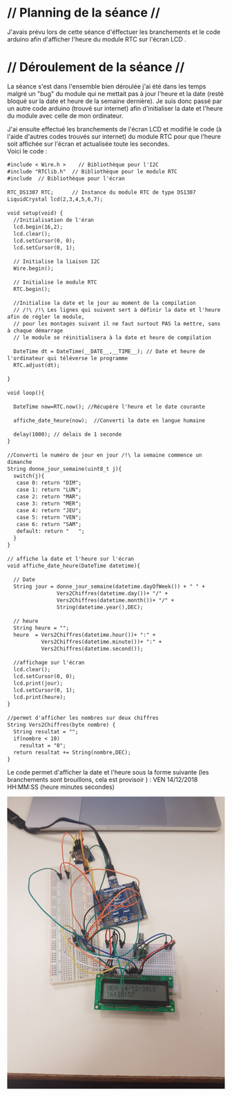 # // Planning de la séance //

J'avais prévu lors de cette séance d'éffectuer les branchements et le code arduino afin d'afficher l'heure du module RTC 
sur l'écran LCD .

# // Déroulement de la séance //

La séance s'est dans l'ensemble bien déroulée j'ai été dans les temps malgré un "bug" du module qui ne mettait pas à jour
l'heure et la date (resté bloqué sur la date et heure de la semaine dernière).
Je suis donc passé par un autre code arduino (trouvé sur internet) afin d'initialiser la date et l'heure du module avec 
celle de mon ordinateur.

J'ai ensuite effectué les branchements de l'écran LCD et modifié le code (à l'aide d'autres codes trouvés sur internet) 
du module RTC pour que l'heure soit affichée sur l'écran et actualisée toute les secondes.<br/>
Voici le code :

<pre><code>#include < Wire.h >    // Bibliothèque pour l'I2C
#include "RTClib.h"  // Bibliothèque pour le module RTC
#include <LiquidCrystal.h> // Bibliothèque pour l'écran

RTC_DS1307 RTC;      // Instance du module RTC de type DS1307
LiquidCrystal lcd(2,3,4,5,6,7);

void setup(void) {
  //Initialisation de l'éran
  lcd.begin(16,2);
  lcd.clear();
  lcd.setCursor(0, 0);
  lcd.setCursor(0, 1);
  
  // Initialise la liaison I2C  
  Wire.begin();
  
  // Initialise le module RTC
  RTC.begin();
 
  //Initialise la date et le jour au moment de la compilation 
  // /!\ /!\ Les lignes qui suivent sert à définir la date et l'heure afin de régler le module, 
  // pour les montages suivant il ne faut surtout PAS la mettre, sans à chaque démarrage 
  // le module se réinitialisera à la date et heure de compilation
  
  DateTime dt = DateTime(__DATE__,__TIME__); // Date et heure de l'ordinateur qui téléverse le programme
  RTC.adjust(dt);
  
}

void loop(){
  
  DateTime now=RTC.now(); //Récupère l'heure et le date courante
  
  affiche_date_heure(now);  //Converti la date en langue humaine
  
  delay(1000); // delais de 1 seconde
}

//Converti le numéro de jour en jour /!\ la semaine commence un dimanche
String donne_jour_semaine(uint8_t j){ 
  switch(j){
   case 0: return "DIM";
   case 1: return "LUN";
   case 2: return "MAR";
   case 3: return "MER";
   case 4: return "JEU";
   case 5: return "VEN";
   case 6: return "SAM";
   default: return "   ";
  }
}

// affiche la date et l'heure sur l'écran
void affiche_date_heure(DateTime datetime){
  
  // Date 
  String jour = donne_jour_semaine(datetime.dayOfWeek()) + " " + 
                Vers2Chiffres(datetime.day())+ "/" + 
                Vers2Chiffres(datetime.month())+ "/" + 
                String(datetime.year(),DEC);
  
  // heure
  String heure = "";
  heure  = Vers2Chiffres(datetime.hour())+ ":" + 
           Vers2Chiffres(datetime.minute())+ ":" + 
           Vers2Chiffres(datetime.second());

  //affichage sur l'écran
  lcd.clear();
  lcd.setCursor(0, 0);
  lcd.print(jour);
  lcd.setCursor(0, 1);
  lcd.print(heure);
}

//permet d'afficher les nombres sur deux chiffres
String Vers2Chiffres(byte nombre) {
  String resultat = "";
  if(nombre < 10)
    resultat = "0";
  return resultat += String(nombre,DEC);  
}</code></pre>

Le code permet d'afficher la date et l'heure sous la forme suivante (les branchements sont brouillons, cela est provisoir ) : VEN 14/12/2018
              HH:MM:SS (heure minutes secondes)

![alt tag](https://raw.githubusercontent.com/ProjetOttoBox/Projet-Arduino/master/Rapports%20seances/AXEL/48387283_222946825298555_892021517188071424_n.jpg)
